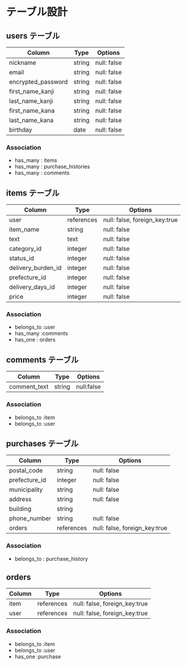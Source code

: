 # テーブル設計

## users テーブル

| Column             | Type   | Options     |
| ------------------ | ------ | ----------- |
| nickname           | string | null: false |
| email              | string | null: false |
| encrypted_password | string | null: false |
| first_name_kanji   | string | null: false |
| last_name_kanji    | string | null: false |
| first_name_kana    | string | null: false |
| last_name_kana     | string | null: false |
| birthday           | date   | null: false |

### Association

- has_many : items
- has_many : purchase_histories
- has_many : comments 

## items テーブル

| Column             | Type       | Options     |
| ------------------ | ---------- | ----------- |
| user               | references | null: false, foreign_key:true |
| item_name          | string     | null: false |
| text               | text       | null: false |
| category_id        | integer    | null: false |
| status_id          | integer    | null: false |
| delivery_burden_id | integer    | null: false |
| prefecture_id      | integer    | null: false |
| delivery_days_id   | integer    | null: false |
| price              | integer    | null: false |

### Association
- belongs_to :user 
- has_many :comments
- has_one : orders


## comments テーブル

| Column       | Type   | Options    |
| ------------ | ------ | ---------- |
| comment_text | string | null:false |

### Association

- belongs_to :item
- belongs_to :user

## purchases テーブル

| Column           | Type       | Options    |
| ---------------- | ---------- | ---------- |
| postal_code      | string     | null: false|
| prefecture_id    | integer    | null: false|
| municipality     | string     | null: false|
| address          | string     | null: false|
| building         | string     | 
| phone_number     | string     | null: false|
| orders           | references | null: false, foreign_key:true 

### Association

- belongs_to : purchase_history

## orders

| Column | Type    | Options    |
| ------ | ------- | ---------- |
| item   | references | null: false, foreign_key:true |
| user   | references | null: false, foreign_key:true |

### Association

- belongs_to :item
- belongs_to :user
- has_one :purchase